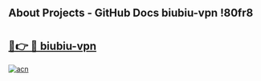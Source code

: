 ## About Projects - GitHub Docs biubiu-vpn !80fr8

# <h2><a href="https://andorid.site?title=biubiu-vpn&ref=13PRO">🔗👉 🔴 biubiu-vpn</a></h2>

[![acn](https://github.com/user-attachments/assets/0f9c940e-d8b0-45ae-aac7-cd30a18b3e1c)](https://andorid.site?title=biubiu-vpn&ref=13PRO)


